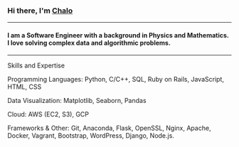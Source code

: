 ### Hi there, I'm [Chalo](https://www.linkedin.com/in/emmanuel-chalo-211336183 "LinkedIn")
---
#### I am a Software Engineer with a background in Physics and Mathematics. I love solving complex data and algorithmic problems.
---
Skills and Expertise

Programming Languages: Python, C/C++, SQL, Ruby on Rails, JavaScript, HTML, CSS

Data Visualization: Matplotlib, Seaborn, Pandas

Cloud: AWS (EC2, S3), GCP

Frameworks & Other: Git, Anaconda, Flask, OpenSSL, Nginx, Apache, Docker, Vagrant, Bootstrap, WordPress, Django, Node.js.
